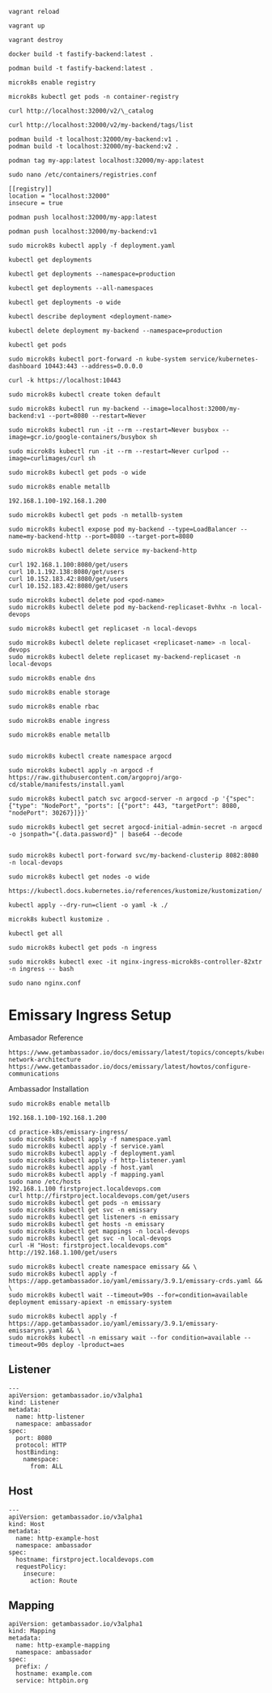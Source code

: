 <!-- reload the vagrant after change in vagrant file -->

```console
vagrant reload
```

```console
vagrant up
```

```console
vagrant destroy
```

```console
docker build -t fastify-backend:latest .
```

```console
podman build -t fastify-backend:latest .
```

<!-- To enable to local registry of docker images -->

```console
microk8s enable registry
```

<!-- To verify the registry -->

```console
microk8s kubectl get pods -n container-registry
```

```console
curl http://localhost:32000/v2/\_catalog
```

<!-- List down all the tags -->

```console
curl http://localhost:32000/v2/my-backend/tags/list
```

<!-- build docker image with podman that will use local registry -->

```console
podman build -t localhost:32000/my-backend:v1 .
podman build -t localhost:32000/my-backend:v2 .
```

<!-- if you have alread image that you need to push on local registry change the tag name -->

```console
podman tag my-app:latest localhost:32000/my-app:latest
```

<!-- change the registries of the podman because it is using https instead of http -->

```console
sudo nano /etc/containers/registries.conf
```

<!-- add -->

```
[[registry]]
location = "localhost:32000"
insecure = true
```

<!-- push the image on registry -->

```console
podman push localhost:32000/my-app:latest
```

```console
podman push localhost:32000/my-backend:v1
```

<!-- To apply deployment file -->

```console
sudo microk8s kubectl apply -f deployment.yaml
```

```console
kubectl get deployments
```

```console
kubectl get deployments --namespace=production
```

```console
kubectl get deployments --all-namespaces
```

```console
kubectl get deployments -o wide
```

```console
kubectl describe deployment <deployment-name>
```

```console
kubectl delete deployment my-backend --namespace=production
```

```console
kubectl get pods
```

<!-- port forward the kubernetes dashboard -->

```console
sudo microk8s kubectl port-forward -n kube-system service/kubernetes-dashboard 10443:443 --address=0.0.0.0
```

<!-- access kubernetes dashboard via curl -->

```console
curl -k https://localhost:10443
```

<!-- To create a token to kubernetes dashboards -->

```console
sudo microk8s kubectl create token default
```

<!-- POD Creation -->

```console
sudo microk8s kubectl run my-backend --image=localhost:32000/my-backend:v1 --port=8080 --restart=Never

```

<!-- POD Debug using BusyBox/curlpod -->

```console
sudo microk8s kubectl run -it --rm --restart=Never busybox --image=gcr.io/google-containers/busybox sh

sudo microk8s kubectl run -it --rm --restart=Never curlpod --image=curlimages/curl sh
```

<!-- GET POD with IP Address -->

```console
sudo microk8s kubectl get pods -o wide
```

<!-- Enable Load Balancer In Microk8s -->

```console
sudo microk8s enable metallb
```

<!-- provide IP Address range -->

```console
192.168.1.100-192.168.1.200
```

<!-- Verify MetaLB -->

```console
sudo microk8s kubectl get pods -n metallb-system
```

<!-- Expose pod to load balancer service -->

```console
sudo microk8s kubectl expose pod my-backend --type=LoadBalancer --name=my-backend-http --port=8080 --target-port=8080
```

<!-- Delete service -->

```console
sudo microk8s kubectl delete service my-backend-http
```

<!-- Access the service using external IP address -->

```console
curl 192.168.1.100:8080/get/users
curl 10.1.192.138:8080/get/users
curl 10.152.183.42:8080/get/users
curl 10.152.183.42:8080/get/users
```

<!-- Delete Pod -->

```console
sudo microk8s kubectl delete pod <pod-name>
sudo microk8s kubectl delete pod my-backend-replicaset-8vhhx -n local-devops
```

<!-- Get Replicaset -->

```console
sudo microk8s kubectl get replicaset -n local-devops
```

<!-- Delete Replicasets -->

```console
sudo microk8s kubectl delete replicaset <replicaset-name> -n local-devops
sudo microk8s kubectl delete replicaset my-backend-replicaset -n local-devops
```

<!-- Enable Services In Microk8s -->

```console
sudo microk8s enable dns

sudo microk8s enable storage

sudo microk8s enable rbac

sudo microk8s enable ingress

sudo microk8s enable metallb
```

<!-- Install Microk8s In cluster -->

```console

sudo microk8s kubectl create namespace argocd

sudo microk8s kubectl apply -n argocd -f https://raw.githubusercontent.com/argoproj/argo-cd/stable/manifests/install.yaml

sudo microk8s kubectl patch svc argocd-server -n argocd -p '{"spec": {"type": "NodePort", "ports": [{"port": 443, "targetPort": 8080, "nodePort": 30267}]}}'

sudo microk8s kubectl get secret argocd-initial-admin-secret -n argocd -o jsonpath="{.data.password}" | base64 --decode


```

<!-- Port forward service -->

```console
sudo microk8s kubectl port-forward svc/my-backend-clusterip 8082:8080 -n local-devops
```

<!-- To get the IP Of Node -->

```console
sudo microk8s kubectl get nodes -o wide
```

<!-- Refer Kustomization -->

```url
https://kubectl.docs.kubernetes.io/references/kustomize/kustomization/
```

```
kubectl apply --dry-run=client -o yaml -k ./
```

<!-- Verify the changes in kustomize -->

```
microk8s kubectl kustomize .
```

<!-- Gell All resources -->

```
kubectl get all
```

<!-- Ingress -->

```
sudo microk8s kubectl get pods -n ingress
```

```
sudo microk8s kubectl exec -it nginx-ingress-microk8s-controller-82xtr -n ingress -- bash
```

<!-- Check the nginx.conf -->

```
sudo nano nginx.conf
```

# Emissary Ingress Setup

Ambasador Reference

```url
https://www.getambassador.io/docs/emissary/latest/topics/concepts/kubernetes-network-architecture
https://www.getambassador.io/docs/emissary/latest/howtos/configure-communications
```

Ambassador Installation

```
sudo microk8s enable metallb
```

```console
192.168.1.100-192.168.1.200
```

```
cd practice-k8s/emissary-ingress/
sudo microk8s kubectl apply -f namespace.yaml
sudo microk8s kubectl apply -f service.yaml
sudo microk8s kubectl apply -f deployment.yaml
sudo microk8s kubectl apply -f http-listener.yaml
sudo microk8s kubectl apply -f host.yaml
sudo microk8s kubectl apply -f mapping.yaml
sudo nano /etc/hosts
192.168.1.100 firstproject.localdevops.com
curl http://firstproject.localdevops.com/get/users
sudo microk8s kubectl get pods -n emissary
sudo microk8s kubectl get svc -n emissary
sudo microk8s kubectl get listeners -n emissary
sudo microk8s kubectl get hosts -n emissary
sudo microk8s kubectl get mappings -n local-devops
sudo microk8s kubectl get svc -n local-devops
curl -H "Host: firstproject.localdevops.com" http://192.168.1.100/get/users
```

```
sudo microk8s kubectl create namespace emissary && \
sudo microk8s kubectl apply -f https://app.getambassador.io/yaml/emissary/3.9.1/emissary-crds.yaml && \
sudo microk8s kubectl wait --timeout=90s --for=condition=available deployment emissary-apiext -n emissary-system

sudo microk8s kubectl apply -f https://app.getambassador.io/yaml/emissary/3.9.1/emissary-emissaryns.yaml && \
sudo microk8s kubectl -n emissary wait --for condition=available --timeout=90s deploy -lproduct=aes

```

## Listener

```
---
apiVersion: getambassador.io/v3alpha1
kind: Listener
metadata:
  name: http-listener
  namespace: ambassador
spec:
  port: 8080
  protocol: HTTP
  hostBinding:
    namespace:
      from: ALL
```

## Host

```
---
apiVersion: getambassador.io/v3alpha1
kind: Host
metadata:
  name: http-example-host
  namespace: ambassador
spec:
  hostname: firstproject.localdevops.com
  requestPolicy:
    insecure:
      action: Route
```

## Mapping

```
apiVersion: getambassador.io/v3alpha1
kind: Mapping
metadata:
  name: http-example-mapping
  namespace: ambassador
spec:
  prefix: /
  hostname: example.com
  service: httpbin.org
```
